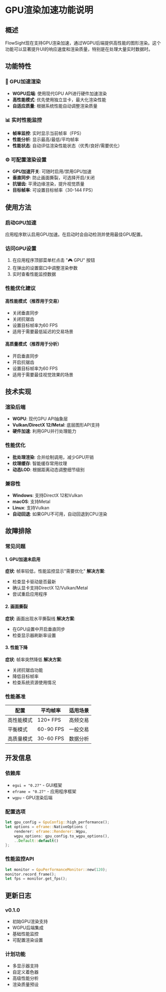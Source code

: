 # GPU渲染加速功能说明

## 概述

FlowSight现在支持GPU渲染加速，通过WGPU后端提供高性能的图形渲染。这个功能可以显著提升UI的响应速度和渲染质量，特别是在处理大量实时数据时。

## 功能特性

### 🚀 GPU加速渲染
- **WGPU后端**: 使用现代GPU API进行硬件加速渲染
- **高性能模式**: 优先使用独立显卡，最大化渲染性能
- **自适应质量**: 根据系统性能自动调整渲染质量

### 📊 实时性能监控
- **帧率监控**: 实时显示当前帧率（FPS）
- **性能分析**: 显示最高/最低/平均帧率
- **性能状态**: 自动评估渲染性能状态（优秀/良好/需要优化）

### ⚙️ 可配置渲染设置
- **GPU加速开关**: 可随时启用/禁用GPU加速
- **垂直同步**: 防止画面撕裂，可选择开启/关闭
- **抗锯齿**: 平滑边缘渲染，提升视觉质量
- **目标帧率**: 可设置目标帧率（30-144 FPS）

## 使用方法

### 启动GPU加速
应用程序默认启用GPU加速。在启动时会自动检测并使用最佳GPU配置。

### 访问GPU设置
1. 在应用程序顶部菜单栏点击 "🎮 GPU" 按钮
2. 在弹出的设置窗口中调整渲染参数
3. 实时查看性能监控数据

### 性能优化建议

#### 高性能模式（推荐用于交易）
- 关闭垂直同步
- 关闭抗锯齿
- 设置目标帧率为60 FPS
- 适用于需要最低延迟的交易场景

#### 高质量模式（推荐用于分析）
- 开启垂直同步
- 开启抗锯齿
- 设置目标帧率为60 FPS
- 适用于需要最佳视觉效果的场景

## 技术实现

### 渲染后端
- **WGPU**: 现代GPU API抽象层
- **Vulkan/DirectX 12/Metal**: 底层图形API支持
- **硬件加速**: 利用GPU并行处理能力

### 性能优化
- **批处理渲染**: 合并绘制调用，减少GPU开销
- **纹理缓存**: 智能缓存常用纹理
- **动态LOD**: 根据距离动态调整细节级别

### 兼容性
- **Windows**: 支持DirectX 12和Vulkan
- **macOS**: 支持Metal
- **Linux**: 支持Vulkan
- **自动回退**: 如果GPU不可用，自动回退到CPU渲染

## 故障排除

### 常见问题

#### 1. GPU加速未启用
**症状**: 帧率较低，性能监控显示"需要优化"
**解决方案**: 
- 检查显卡驱动是否最新
- 确认显卡支持DirectX 12/Vulkan/Metal
- 尝试重启应用程序

#### 2. 画面撕裂
**症状**: 画面出现水平撕裂线
**解决方案**: 
- 在GPU设置中开启垂直同步
- 检查显示器刷新率设置

#### 3. 性能下降
**症状**: 帧率突然降低
**解决方案**:
- 关闭抗锯齿功能
- 降低目标帧率
- 检查系统资源使用情况

### 性能基准

| 配置 | 平均帧率 | 适用场景 |
|------|----------|----------|
| 高性能模式 | 120+ FPS | 高频交易 |
| 平衡模式 | 60-90 FPS | 一般交易 |
| 高质量模式 | 30-60 FPS | 数据分析 |

## 开发信息

### 依赖库
- `egui = "0.27"` - GUI框架
- `eframe = "0.27"` - 应用程序框架
- `wgpu` - GPU渲染后端

### 配置选项
```rust
let gpu_config = GpuConfig::high_performance();
let options = eframe::NativeOptions {
    renderer: eframe::Renderer::Wgpu,
    wgpu_options: gpu_config.to_wgpu_options(),
    ..Default::default()
};
```

### 性能监控API
```rust
let monitor = GpuPerformanceMonitor::new(120);
monitor.record_frame();
let fps = monitor.get_fps();
```

## 更新日志

### v0.1.0
- 初始GPU渲染支持
- WGPU后端集成
- 基础性能监控
- 可配置渲染设置

### 计划功能
- 多显示器支持
- 自定义着色器
- 高级性能分析
- 渲染质量预设 